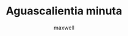 ---
layout: post
author: maxwell
title: Aguascalientia minuta
modified: 
description:
tags: [no tag]
image:
  feature: landsat.jpg
  credit: no one
  creditlink: http://cbanderson.info
---